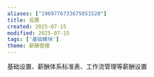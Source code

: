 ```yaml
---
aliases: ["1969776733675051520"]
title: 设置
created: 2025-07-15
modified: 2025-07-15
tags: ['基础模块']
theme: 薪酬管理
---
```


基础设置、薪酬体系标准表、工作流管理等薪酬设置